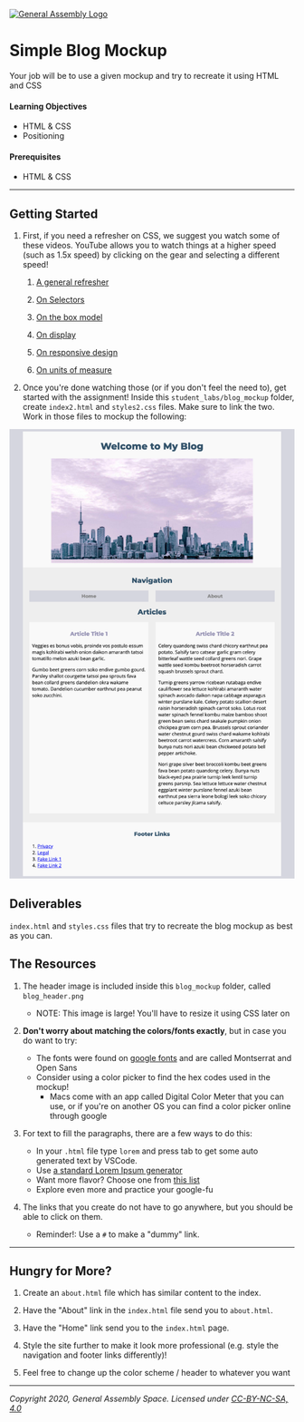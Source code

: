 [![General Assembly Logo](/ga_cog.png)](https://generalassemb.ly)

# Simple Blog Mockup

Your job will be to use a given mockup and try to recreate it using HTML and CSS 

#### Learning Objectives

- HTML & CSS 
- Positioning 

#### Prerequisites

- HTML & CSS

---

## Getting Started

1. First, if you need a refresher on CSS, we suggest you watch some of these videos. YouTube allows you to watch things at a higher speed (such as 1.5x speed) by clicking on the gear and selecting a different speed!

    1. [A general refresher](https://www.youtube.com/watch?v=L62jigXK5Pg&list=PLY6oTPmKnKbZXeMjA3ngkpE_4puPstrLT&index=2&t=0s)

    1. [On Selectors](https://www.youtube.com/watch?v=g0Aq2kP5-CY&index=5&list=PLdnONIhPScST0Vy4LrIZiYKpFNoxgyH7J)

    1. [On the box model](https://www.youtube.com/watch?v=HNgdhp1_kEE&index=6&list=PLdnONIhPScST0Vy4LrIZiYKpFNoxgyH7J)

    2. [On display](https://www.youtube.com/watch?v=qjSe_K3agYc&index=7&list=PLdnONIhPScST0Vy4LrIZiYKpFNoxgyH7J)

    4. [On responsive design](https://www.youtube.com/watch?v=BsuCBmzLf_U&index=21&list=PLdnONIhPScST0Vy4LrIZiYKpFNoxgyH7J)

    5. [On units of measure](https://www.youtube.com/watch?v=5axuSSBIMuQ&index=9&list=PLdnONIhPScST0Vy4LrIZiYKpFNoxgyH7J)

1. Once you're done watching those (or if you don't feel the need to), get started with the assignment! Inside this `student_labs/blog_mockup` folder, create `index2.html` and `styles2.css` files. Make sure to link the two. Work in those files to mockup the following: 

![mockup](blog_mockup/blog_mockup.png)

## Deliverables

`index.html` and `styles.css` files that try to recreate the blog mockup as best as you can.

## The Resources
1. The header image is included inside this `blog_mockup` folder, called `blog_header.png`
    - NOTE: This image is large! You'll have to resize it using CSS later on
 
1. **Don't worry about matching the colors/fonts exactly**, but in case you do want to try: 
     - The fonts were found on [google fonts](https://fonts.google.com/) and are called Montserrat and Open Sans
     - Consider using a color picker to find the hex codes used in the mockup!
        - Macs come with an app called Digital Color Meter that you can use, or if you're on another OS you can find a color picker online through google

1. For text to fill the paragraphs, there are a few ways to do this:
     - In your `.html` file type `lorem` and press tab to get some auto generated text by VSCode.
     - Use [a standard Lorem Ipsum generator](http://www.lipsum.com/)
     - Want more flavor? Choose one from [this list](http://meettheipsums.com/)
     - Explore even more and practice your google-fu

1. The links that you create do not have to go anywhere, but you should be able to click on them.
    - Reminder!: Use a `#` to make a "dummy" link.
    
---

## Hungry for More?

1. Create an `about.html` file which has similar content to the index.  

2. Have the "About" link in the `index.html` file send you to `about.html`.

3. Have the "Home" link send you to the `index.html` page.

4. Style the site further to make it look more professional (e.g. style the navigation and footer links differently)!

5. Feel free to change up the color scheme / header to whatever you want

---

*Copyright 2020, General Assembly Space. Licensed under [CC-BY-NC-SA, 4.0](https://creativecommons.org/licenses/by-nc-sa/4.0/)*
